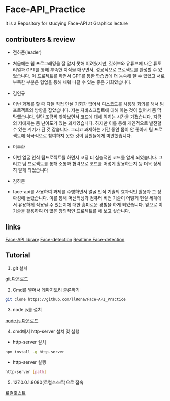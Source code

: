 # Face-API_Practice  
It is a Repository for studying Face-API at Graphics lecture

## contributers & review
- 전하준(leader)
 - 처음에는 웹 프로그래밍을 잘 알지 못해 어려웠지만, 깃허브와 유튜브에 나온 튜토리얼과 GPT를 통해 부족한 지식을 매꾸면서, 성공적으로 프로젝트를 완성할 수 있었습니다. 이 프로젝트를 하면서 GPT를 통한 학습법에 더 능숙해 질 수 있었고 서로 부족한 부분은 협업을 통해 채워 나갈 수 있는 좋은 기회였습니다.
 
- 김인규
 - 이번 과제를 할 때 다들 직접 만날 기회가 없어서 디스코드를 사용해 회의를 해서 팀 프로젝트의 방향을 잡았습니다. 저는 자바스크립트에 대해 아는 것이 없어서 좀 막막했습니다. 일단 조금씩 찾아보면서 코드에 대해 익히는 시간을 가졌습니다. 지금의 저에게는 좀 난이도가 있는 과제였습니다. 하지만 이를 통해 개인적으로 발전할 수 있는 계기가 된 것 같습니다. 그리고 과제하는 기간 동안 몸이 안 좋아서 팀 프로젝트에 적극적으로 참여하지 못한 것이 팀원들에게 미안했습니다.
  
- 이주환
 - 이번 얼굴 인식 팀프로젝트를 하면서 코딩 더 심층적인 코드를 알게 되었습니다. 그리고 팀 프로젝트를 통해 소통과 협력으로 코드를 어떻게 활용하는지 등 더욱 상세히 알게 되었습니다

- 김하준
 - face-api를 사용하여 과제를 수행하면서 얼굴 인식 기술의 효과적인 활용과 그 정확성에 놀랐습니다. 이를 통해 머신러닝과 컴퓨터 비전 기술이 어떻게 현실 세계에서 유용하게 적용될 수 있는지에 대한 흥미로운 경험을 하게 되었습니다. 앞으로 이 기술을 활용하여 더 많은 창의적인 프로젝트를 해 보고 싶습니다.

## links
[Face-API library](https://github.com/justadudewhohacks/face-api.js)
[Face-detection](https://github.com/WebDevSimplified/Face-Recognition-JavaScript)
[Realtime Face-detection](https://github.com/WebDevSimplified/Face-Detection-JavaScript)

## Tutorial
1. git 설치

[git 다운로드]('https://git-scm.com/downloads') 

2. Cmd를 열어서 레파지토리 클론하기
```bash
git clone https://github.com/llRona/Face-API_Practice
```
3. node.js를 설치

[node.js 다운로드]('https://nodejs.org/en/download/current')

4. cmd에서 http-server 설치 및 실행
 - http-server 설치 
```bash
npm install -g http-server
```
 - http-server 실행
```bash
http-server [path]
```
5. 127.0.0.1:8080(로컬호스트)으로 접속

[로컬호스트]('http://127.0.0.1:8080')
